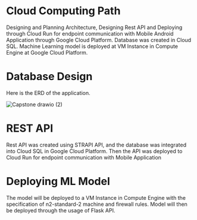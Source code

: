 # Cloud Computing Path

Designing and Planning Architecture, Designing Rest API and Deploying through Cloud Run for endpoint communication with Mobile Android Application through Google Cloud Platform. Database was created in Cloud SQL. Machine Learning model is deployed at VM Instance in Compute Engine at Google Cloud Platform.

# Database Design
Here is the ERD of the application.

![Capstone drawio (2)](https://user-images.githubusercontent.com/85722794/172056979-028a0aef-c99e-4058-9f05-170b2cc32cea.png)

# REST API 

Rest API was created using STRAPI API, and the database was integrated into Cloud SQL in Google Cloud Platform. 
Then the API was deployed to Cloud Run for endpoint communication with Mobile Application

# Deploying ML Model

The model will be deployed to a VM Instance in Compute Engine with the specification of n2-standard-2 machine and firewall rules. Model will then be deployed through the usage of Flask API.
